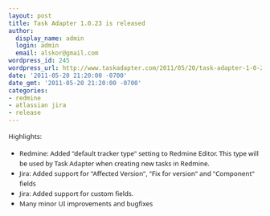 ```yaml
---
layout: post
title: Task Adapter 1.0.23 is released
author:
  display_name: admin
  login: admin
  email: alskor@gmail.com
wordpress_id: 245
wordpress_url: http://www.taskadapter.com/2011/05/20/task-adapter-1-0-23-is-released/
date: '2011-05-20 21:20:00 -0700'
date_gmt: '2011-05-20 21:20:00 -0700'
categories:
- redmine
- atlassian jira
- release
---
```

<p><span style="background-color: white; font-family: 'Lucida Grande', 'Lucida Sans Unicode', 'Segoe UI', Helvetica, Arial, sans-serif; font-size: 13px; line-height: 20px;">Highlights:</span><br/>
<ul style="font-family: 'Lucida Grande', 'Lucida Sans Unicode', 'Segoe UI', Helvetica, Arial, sans-serif; font-size: 13px; line-height: 20px;">
<li><span style="background-color: white;">Redmine: Added "default tracker type" setting to Redmine Editor. This type will be used by Task Adapter when creating new tasks in Redmine.</span></li>
<li><span style="background-color: white;">Jira: Added support for "Affected Version", "Fix for version" and "Component" fields</span></li>
<li><span style="background-color: white;">Jira: Added support for custom fields.</span></li>
<li><span style="background-color: white;">Many minor UI improvements and bugfixes</span></li></ul></p>
